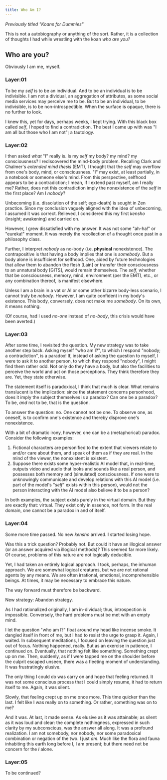 ```yaml
---
title: Who Am I?
---
```


_Previously titled "Koans for Dummies"_

This is not a autobiography or anything of the sort. Rather, it is a collection of thoughts I had while wrestling with the koan _who are you?_

## Who are you?

Obviously I am me, myself.

### Layer:01

To be my _self_ is to be an individual. And to be an individual is to be indivisible. I am not a dividual, an aggregation of attributes, as some social media services may perceive me to be. But to be an individual, to be indivisible, is to be non-introspectible. When the surface is opaque, there is no further to look.

I knew this, yet for days, perhaps weeks, I kept trying. With this black box called _self_, I hoped to find a contradiction. The best I came up with was "I am all but those who I am not"; a tautology.

### Layer:02

I then asked _what_ "I" really is. Is my _self_ my body? my mind? my consciousness? I rediscovered the mind-body problem. Recalling Clark and Chalmer's _extended mind thesis_ (EMT), I thought that the _self_ may overflow from one's body, mind, or consciousness. "I" may exist, at least partially, in a notebook or someone else's mind. From this perspective, selfhood appears to be a contradiction; I mean, if I extend past myself, am I really me? Rather, does not this contradiction imply the nonexistence of the _self_ in the first place? Am I _nobody_?

Unbecoming (i.e. dissolution of the self; ego-death) is sought in Zen practice. Since my conclusion vaguely aligned with the idea of unbecoming, I assumed it was correct. Relieved, I considered this my first _kensho_ (insight; awakening) and carried on.

However, I grew dissatisfied with my answer. It was not some "ah-ha!" or "eureka!" moment. It was merely the recollection of a thought once past in a philosophy class.

Further, I interpret _nobody_ as no-body (i.e. **physical** nonexistence). The contrapositive is that having a body implies that one is _somebody_. But a body alone is insufficient for selfhood. One, aided by future technologies that allow them to abandon the flesh \[Lain\] or transfer their consciousness to an unnatural body \[GITS\], would remain themselves. The _self_, whether that be consciousness, memory, mind, environment (per the EMT), etc., or any combination thereof, is manifest elsewhere.

Unless I am a brain in a vat or AI or some other bizarre body-less scenario, I cannot truly be _nobody_. However, I am quite confident in my body's existence. This body, conversely, does not make me _somebody_. On its own, it means nothing.

(Of course, had I used _no-one_ instead of _no-body_, this crisis would have been averted.)

### Layer:03

After some time, I revisited the question. My new strategy was to take another step back. Asking myself "who am I?", to which I respond "nobody; a contradiction", is a paradox! If, instead of asking the question to myself, I were to ask it to another person, to which they respond "nobody", I might find them rather odd. Not only do they have a body, but also the facilities to perceive the world and act on those perceptions. They think therefore they are. Yet, they state otherwise.

The statement itself is paradoxical, I think that much is clear. What remains translucent is the implication: since the statement concerns personhood, does it imply the subject themselves is a paradox? Can one be a paradox? To be, _and_ not to be, that is the question.

To answer the question: no. One cannot not be one. To observe one, as oneself, is to confirm one's existence and thereby disprove one's nonexistence.

With a bit of dramatic irony, however, one can be a (metaphorical) paradox. Consider the following examples:

1. Fictional characters are personified to the extent that viewers relate to and/or care about them, and speak of them as if they are real. In the mind of the viewer, the nonexistent is existent.
2. Suppose there exists some hyper-realistic AI model that, in real-time, outputs video and audio that looks and sounds like a real person, and possesses both memory and (simulated) consciousness. If one were to unknowingly communicate and develop relations with this AI model (i.e. part of the model's "_self_" exists within this person), would not the person interacting with the AI model also believe it to be a person?

In both examples, the subject exists purely in the virtual domain. But they are exactly that: virtual. They exist only in essence, not form. In the real domain, one cannot be a paradox in and of itself.

### Layer:04

Some more time passed. No new _kensho_ arrived. I started losing hope.

Was this a trick question? Probably not. But could it have an illogical answer (or an answer acquired via illogical methods)? This seemed far more likely. Of course, problems of this nature are not logically deducible.

Yet, I had taken an entirely logical approach. I took, perhaps, the inhuman approach. We are somewhat logical creatures, but we are not rational agents by any means. We are often irrational, emotional, incomprehensible beings. At times, it may be necessary to embrace this nature.

The way forward must therefore be backward.

New strategy: Abandon strategy.

As I had rationalized originally, I am in-dividual; thus, introspection is impossible. Conversely, the hard problems must be met with an empty mind.

I let the question "who am I?" float around my head like incense smoke. It dangled itself in front of me, but I had to resist the urge to grasp it. Again, I waited. In subsequent meditations, I focused on leaving the question just out of focus. Nothing happened, really. But as an exercise in patience, I continued on. Eventually, that nothing felt like something. Something crept up on me. Then, suddenly, as if I were tapped me on the shoulder before the culprit escaped unseen, there was a fleeting moment of understanding. It was frustratingly elusive.

The only thing I could do was carry on and hope that feeling returned. It was not some conscious process that I could simply resume, it had to return itself to me. Again, it was silent.

Slowly, that feeling crept up on me once more. This time quicker than the last. I felt like I was really on to something. Or rather, something was on to me?

And it was. At last, it made sense. As elusive as it was attainable; as silent as it was loud and clear: the complete nothingness, expressed in such clarity by my subconscious, was the answer all along. It was a profound realization. I am not somebody, nor nobody, nor some paradoxical combination or negation of the two. I just _am_. Much like the flora and fauna inhabiting this earth long before I, I am present; but there need not be concern for the _I_ alone.

### Layer:05

To be continued?
